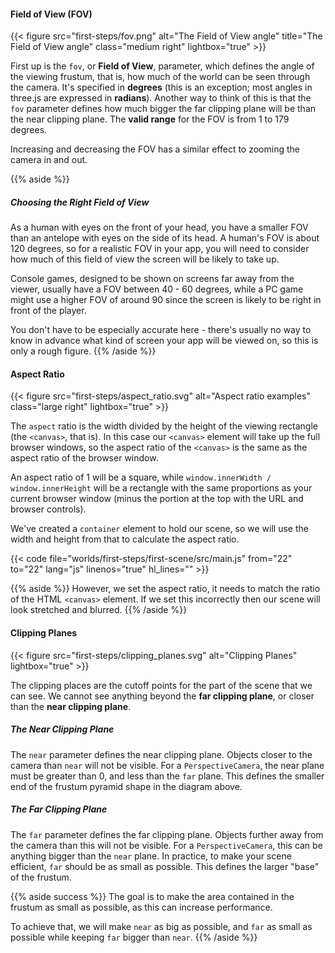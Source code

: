 #### Field of View (FOV)

{{< figure src="first-steps/fov.png" alt="The Field of View angle" title="The Field of View angle" class="medium right" lightbox="true" >}}

First up is the `fov`, or **Field of View**, parameter, which defines the angle of the viewing frustum, that is, how much of the world can be seen through the camera. It's specified in **degrees** (this is an exception; most angles in three.js are expressed in **radians**). Another way to think of this is that the `fov` parameter defines how much bigger the far clipping plane will be than the near clipping plane. The **valid range** for the FOV is from 1 to 179 degrees.

Increasing and decreasing the FOV has a similar effect to zooming the camera in and out.

{{% aside %}}

##### Choosing the Right Field of View

As a human with eyes on the front of your head, you have a smaller FOV than an antelope with eyes on the side of its head. A human's FOV is about 120 degrees, so for a realistic FOV in your app, you will need to consider how much of this field of view the screen will be likely to take up.

Console games, designed to be shown on screens far away from the viewer, usually have a FOV between 40 - 60 degrees, while a PC game might use a higher FOV of around 90 since the screen is likely to be right in front of the player.

You don't have to be especially accurate here - there's usually no way to know in advance what kind of screen your app will be viewed on, so this is only a rough figure.
{{% /aside %}}

#### Aspect Ratio

{{< figure src="first-steps/aspect_ratio.svg" alt="Aspect ratio examples" class="large right" lightbox="true" >}}

The `aspect` ratio is the width divided by the height of the viewing rectangle (the `<canvas>`, that is). In this case our `<canvas>` element will take up the full browser windows, so the aspect ratio of the `<canvas>` is the same as the aspect ratio of the browser window.

An aspect ratio of $1$ will be a square, while `window.innerWidth / window.innerHeight` will be a rectangle with the same proportions as your current browser window (minus the portion at the top with the URL and browser controls).

We've created a `container` element to hold our scene, so we will use the width and height from that to calculate the aspect ratio.

{{< code file="worlds/first-steps/first-scene/src/main.js" from="22" to="22" lang="js" linenos="true" hl_lines="" >}}

{{% aside %}}
However, we set the aspect ratio, it needs to match the ratio of the HTML `<canvas>` element. If we set this incorrectly then our scene will look stretched and blurred.
{{% /aside %}}

#### Clipping Planes

{{< figure src="first-steps/clipping_planes.svg" alt="Clipping Planes" lightbox="true" >}}

The clipping places are the cutoff points for the part of the scene that we can see. We cannot see anything beyond the **far clipping plane**, or closer than the **near clipping plane**.

##### The Near Clipping Plane

The `near` parameter defines the near clipping plane. Objects closer to the camera than `near` will not be visible. For a `PerspectiveCamera`, the near plane must be greater than $0$, and less than the `far` plane. This defines the smaller end of the frustum pyramid shape in the diagram above.

##### The Far Clipping Plane

The `far` parameter defines the far clipping plane. Objects further away from the camera than this will not be visible. For a `PerspectiveCamera`, this can be anything bigger than the `near` plane. In practice, to make your scene efficient, `far` should be as small as possible. This defines the larger "base" of the frustum.

{{% aside success %}}
The goal is to make the area contained in the frustum as small as possible, as this can increase performance.

To achieve that, we will make `near` as big as possible, and `far` as small as possible while keeping `far` bigger than `near`.
{{% /aside %}}